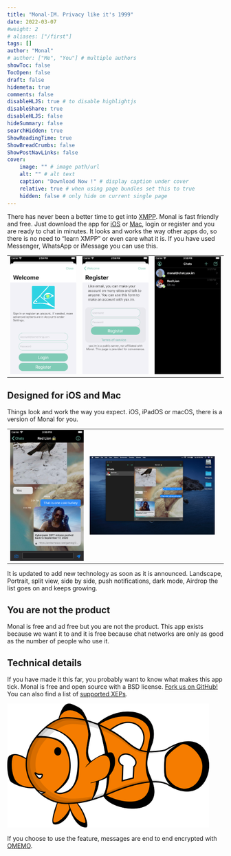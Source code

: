 ```yaml
---
title: "Monal-IM. Privacy like it's 1999"
date: 2022-03-07
#weight: 2
# aliases: ["/first"]
tags: []
author: "Monal"
# author: ["Me", "You"] # multiple authors
showToc: false
TocOpen: false
draft: false
hidemeta: true
comments: false
disableHLJS: true # to disable highlightjs
disableShare: true
disableHLJS: false
hideSummary: false
searchHidden: true
ShowReadingTime: true
ShowBreadCrumbs: false
ShowPostNavLinks: false
cover:
    image: "" # image path/url
    alt: "" # alt text
    caption: "Download Now !" # display caption under cover
    relative: true # when using page bundles set this to true
    hidden: false # only hide on current single page
---
```


There has never been a better time to get into [XMPP](https://monal.im/welcome-to-xmpp/). Monal is fast friendly and free. Just download the app for [iOS](https://itunes.apple.com/us/app/monal-free-xmpp-chat/id317711500?mt=8) or [Mac](https://apps.apple.com/app/id1499227291?mt=12), login or register and you are ready to chat in minutes. It looks and works the way other apps do, so there is no need to “learn XMPP” or even care what it is. If you have used Messenger, WhatsApp or iMessage you can use this.

||||
| -------------- | -------------------- | -------------------- |
| ![](/images/aG9tZS0y.png)   |![](/images/aG9tZS0z.png) | ![](/images/aG9tZS00.png)

Designed for iOS and Mac
------------------------

Things look and work the way you expect. iOS, iPadOS or macOS, there is a version of Monal for you.

||||
| -------------- | -------------------- | -------------------- |
![](/images/aG9tZS01.png) |![](/images/aG9tZS02.png) |

It is updated to add new technology as soon as it is announced. Landscape, Portrait, split view, side by side, push notifications, dark mode, Airdrop the list goes on and keeps growing.

You are not the product
-----------------------

Monal is free and ad free but you are not the product. This app exists because we want it to and it is free because chat networks are only as good as the number of people who use it.

Technical details
-----------------

If you have made it this far, you probably want to know what makes this app tick. Monal is free and open source with a BSD license. [Fork us on GitHub!](https://github.com/anurodhp/Monal) You can also find a list of [supported XEPs](https://monal.im/supported-xeps/).

![](/images/aG9tZS03.png#center)

If you choose to use the feature, messages are end to end encrypted with [OMEMO](https://conversations.im/omemo/).
